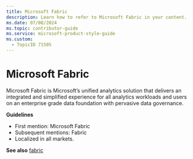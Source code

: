 ```yaml
---
title: Microsoft Fabric
description: Learn how to refer to Microsoft Fabric in your content.
ms.date: 07/08/2024
ms.topic: contributor-guide
ms.service: microsoft-product-style-guide
ms.custom:
  - TopicID 71505
---
```



# Microsoft Fabric

Microsoft Fabric is Microsoft’s unified analytics solution that delivers an integrated and simplified experience for all analytics workloads and users on an enterprise grade data foundation with pervasive data governance.

**Guidelines**

- First mention: Microsoft Fabric  
- Subsequent mentions: Fabric  
- Localized in all markets.  

**See also** [fabric](~\a_z_names_terms\f\fabric.md)

  